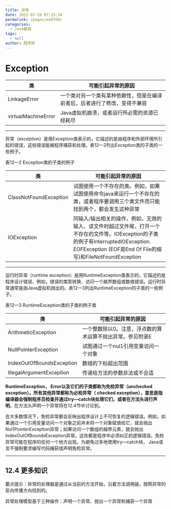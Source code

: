 ```yaml
---
title: 异常
date: 2022-07-26 07:25:34
permalink: /pages/ee6769/
categories: 
  - Java基础
tags: 
  - null
author: 程序狗
---
```

# Exception

| 类                  | 可能引起异常的原因                                                         |
| --------------------- | ---------------------------------------------------------------------------- |
| LinkageError        | 一个类对另一个类有某种依赖性，但是在编译前者后，后者进行了修改，变得不兼容 |
| virtualMachineError | Java虚拟机崩溃，或者运行所必需的资源已经耗尽                               |

---

异常（exception）是用Exception类表示的，它描述的是由程序和外部环境所引起的错误，这些错误能被程序捕获和处理。表12—2列出Exception类的子类的一些例子。

表12—2 Exception类的子类的例子

| 类                     | 可能引起异常的原因                                                                                                                                                                                  |
| ------------------------ | ----------------------------------------------------------------------------------------------------------------------------------------------------------------------------------------------------- |
| ClassNotFoundException | 试图使用一个不存在的类。例如，如果试图使用命令java来运行一个不存在的类，或者程序要调用三个类文件而只能找到两个，都会发生这种异常                                                                    |
| IOException            | 同输入/输出相关的操作，例如，无效的输入、读文件时超过文件尾、打开一个不存在的文件等。IOException的子类的例子有InterruptedIOException.  EOFException (EOF是End Of File的缩写)和FileNotFoundException |

---

运行时异常（runtime exception）是用RuntimeException类表示的，它描述的是程序设计错误，例如，错误的类型转换、访问一个越界数组或数值错误。运行时异常通常是由Java虚拟机抛出的。表12—3列出RuntimeException的子类的一些例子。

表12—3 RuntimeException类的子类的例子类

| 类                        | 可能引起异常的原因                                         |
| --------------------------- | ------------------------------------------------------------ |
| ArithmeticException       | 一个整数除以0。注意，浮点数的算术运算不抛出异常。参见附录E |
| NullPointerException      | 试图通过一个nul1引用变量访问一个对象                       |
| IndexOutOfBoundsException | 数组的下标超出范围                                         |
| IllegalArgumentException  | 传递给方法的参数非法或不合适                               |

**RuntimeException， Error以及它们的子类都称为免检异常（unchecked exception）。所有其他异常都称为必检异常（ checked exception），意思是指编译器会强制程序员检查并通过try—catch块处理它们，或者在方法头进行声明**。在方法头声明一个异常将在12.4节中讨论到。

在大多数情况下，免检异常都会反映出程序设计上不可恢复的逻辑错误。例如，如果通过一个引用变量访问一个对象之前并未将一个对象赋值给它，就会抛出Nul1PointerException异常；如果访问一个数组的越界元素，就会抛出IndexOutOfBoundsException异常。这些都是程序中必须纠正的逻辑错误。免检异常可能在程序的任何一个地方出现。为避免过多地使用try—catch块， Java语言不强制要求编写代码捕获或声明免检异常。

---



## 12.4 更多知识

要点提示：异常的处理器是通过从当前的方法开始，沿着方法调用链，按照异常的反向传播方向找到的。

异常处理模型基于三种操作：声明一个异常、抛出一个异常和捕获一个异常